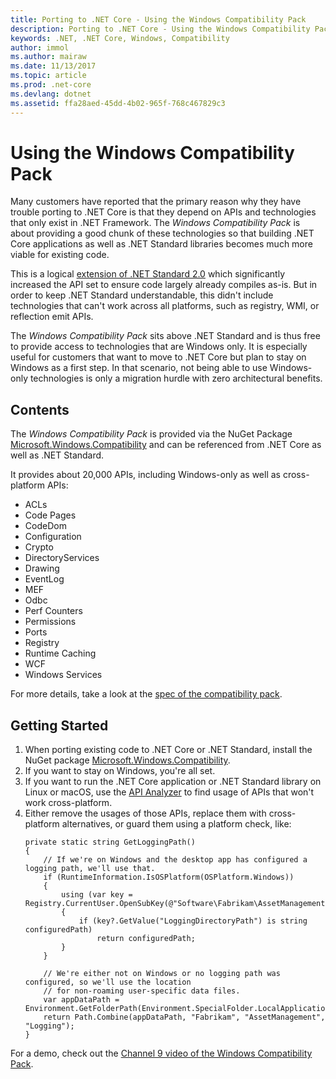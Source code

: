 ```yaml
---
title: Porting to .NET Core - Using the Windows Compatibility Pack
description: Porting to .NET Core - Using the Windows Compatibility Pack
keywords: .NET, .NET Core, Windows, Compatibility
author: immol
ms.author: mairaw
ms.date: 11/13/2017
ms.topic: article
ms.prod: .net-core
ms.devlang: dotnet
ms.assetid: ffa28aed-45dd-4b02-965f-768c467829c3
---
```


# Using the Windows Compatibility Pack

Many customers have reported that the primary reason why they have trouble
porting to .NET Core is that they depend on APIs and technologies that only
exist in .NET Framework. The *Windows Compatibility Pack* is about providing a
good chunk of these technologies so that building .NET Core applications as well
as .NET Standard libraries becomes much more viable for existing code.

This is a logical [extension of .NET Standard 2.0][API Expansion] which
significantly increased the API set to ensure code largely already compiles
as-is. But in order to keep .NET Standard understandable, this didn't include
technologies that can't work across all platforms, such as registry, WMI, or
reflection emit APIs.

The *Windows Compatibility Pack* sits above .NET Standard and is thus free to
provide access to technologies that are Windows only. It is especially useful
for customers that want to move to .NET Core but plan to stay on Windows as a
first step. In that scenario, not being able to use Windows-only technologies is
only a migration hurdle with zero architectural benefits.

## Contents

The *Windows Compatibility Pack* is provided via the NuGet Package
[Microsoft.Windows.Compatibility] and can be referenced from .NET Core as well
as .NET Standard.

It provides about 20,000 APIs, including Windows-only as well as cross-platform
APIs:

* ACLs
* Code Pages
* CodeDom
* Configuration
* Crypto
* DirectoryServices
* Drawing
* EventLog
* MEF
* Odbc
* Perf Counters
* Permissions
* Ports
* Registry
* Runtime Caching
* WCF
* Windows Services

For more details, take a look at the [spec of the compatibility pack][proposal].

## Getting Started

1. When porting existing code to .NET Core or .NET Standard, install the NuGet
   package [Microsoft.Windows.Compatibility].
2. If you want to stay on Windows, you're all set.
3. If you want to run the .NET Core application or .NET Standard library on
   Linux or macOS, use the [API Analyzer] to find usage of APIs that won't
   work cross-platform.
4. Either remove the usages of those APIs, replace them with cross-platform
   alternatives, or guard them using a platform check, like:
    ```CSharp
    private static string GetLoggingPath()
    {
        // If we're on Windows and the desktop app has configured a logging path, we'll use that.
        if (RuntimeInformation.IsOSPlatform(OSPlatform.Windows))
        {
            using (var key = Registry.CurrentUser.OpenSubKey(@"Software\Fabrikam\AssetManagement"))
            {
                if (key?.GetValue("LoggingDirectoryPath") is string configuredPath)
                    return configuredPath;
            }
        }

        // We're either not on Windows or no logging path was configured, so we'll use the location
        // for non-roaming user-specific data files.
        var appDataPath = Environment.GetFolderPath(Environment.SpecialFolder.LocalApplicationData);
        return Path.Combine(appDataPath, "Fabrikam", "AssetManagement", "Logging");
    }
    ```

For a demo, check out the [Channel 9 video of the Windows Compatibility Pack][Video].

[Proposal]: https://github.com/dotnet/designs/blob/master/accepted/compat-pack/compat-pack.md
[Microsoft.Windows.Compatibility]: https://www.nuget.org/packages/Microsoft.Windows.Compatibility
[API Expansion]: ../whats-new/index.md#api-changes-and-library-support
[API Analyzer]: https://blogs.msdn.microsoft.com/dotnet/2017/10/31/introducing-api-analyzer/
[Video]: https://channel9.msdn.com
